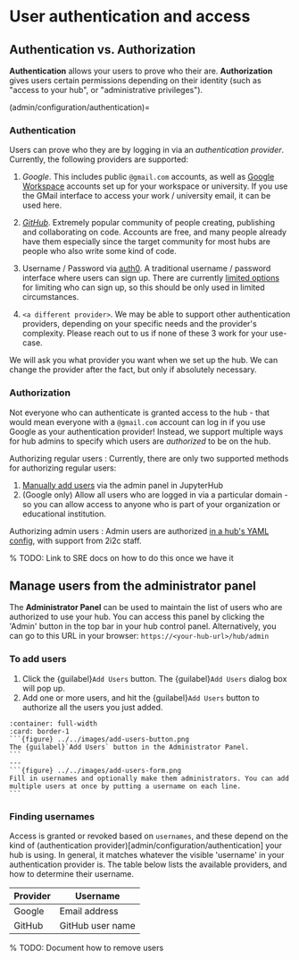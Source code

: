 # User authentication and access


## Authentication vs. Authorization

**Authentication** allows your users to prove who their are.
**Authorization** gives users certain permissions depending on their identity (such as "access to your hub", or "administrative privileges").

(admin/configuration/authentication)=
### Authentication

Users can prove who they are by logging in via an *authentication provider*. Currently, the following providers are supported:

1. *Google*. This includes public `@gmail.com` accounts, as well as [Google Workspace](https://workspace.google.com/) accounts set up for your workspace or university. If you use the GMail interface to access your work / university email, it can be used here.

2. [*GitHub*](https://github.com/). Extremely popular community of people creating, publishing and collaborating on code. Accounts are free, and many people already have them especially since the target community for most hubs are people who also write some kind of code.

3. Username / Password via [auth0](https://auth0.com/docs/connections/database).
   A traditional username / password interface where users can sign up. There are currently [limited
   options](https://github.com/2i2c-org/pilot-hubs/issues/421) for limiting who
   can sign up, so this should be only used in limited circumstances.

4. `<a different provider>`. We may be able to support other authentication providers, depending on your specific needs and the provider's complexity. Please reach out to us if none of these 3 work for your use-case.

We will ask you what provider you want when we set up the hub. We can change the provider after the fact, but only if absolutely necessary.

### Authorization

Not everyone who can authenticate is granted access to the hub - that would mean
everyone with a `@gmail.com` account can log in if you use Google as your
authentication provider! Instead, we support multiple ways for hub admins to
specify which users are *authorized* to be on the hub.

Authorizing regular users
: Currently, there are only two supported methods for authorizing regular users:

  1. [Manually add users](../howto/manage-users.md) via the admin panel in JupyterHub
  2. (Google only) Allow all users who are logged in via a particular domain - so
     you can allow access to anyone who is part of your organization or
     educational institution.

Authorizing admin users
: Admin users are authorized [in a hub's YAML config](https://github.com/2i2c-org/pilot-hubs/blob/c1d06be1eed2d748a4d39e4cba76436cffe89fb2/config/hubs/2i2c.cluster.yaml#L50-L55), with support from 2i2c staff.

% TODO: Link to SRE docs on how to do this once we have it

## Manage users from the administrator panel

The **Administrator Panel** can be used to maintain the list of users
who are authorized to use your hub. You can access this panel by clicking
the 'Admin' button in the top bar in your hub control panel.
Alternatively, you can go to this URL in your browser:
`https://<your-hub-url>/hub/admin`

### To add users

1. Click the {guilabel}`Add Users` button. The {guilabel}`Add Users` dialog box will pop up.
2. Add one or more users, and hit the {guilabel}`Add Users` button to authorize all the users you just added.


````{panels}
:container: full-width
:card: border-1
```{figure} ../../images/add-users-button.png
The {guilabel}`Add Users` button in the Administrator Panel.
```
---
```{figure} ../../images/add-users-form.png
Fill in usernames and optionally make them administrators. You can add multiple users at once by putting a username on each line.
```
````

### Finding usernames

Access is granted or revoked based on `usernames`, and these depend on the kind
of (authentication provider)[admin/configuration/authentication] your hub is
using. In general, it matches whatever the visible 'username' in your
authentication provider is. The table below lists the available providers, and
how to determine their username.


| Provider | Username |
|-|-|
| Google | Email address |
| GitHub | GitHub user name |


% TODO: Document how to remove users

